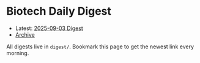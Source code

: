 # Biotech Daily Digest

- Latest: [2025-09-03 Digest](digest/2025-09-03.md)
- [Archive](archive.md)

All digests live in `digest/`. Bookmark this page to get the newest link every morning.
